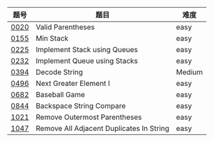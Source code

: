 | 题号 | 题目 | 难度 |
| --- | --- | --- |
| [0020](0020.valid-parentheses/README.md) | Valid Parentheses | easy |
| [0155](0155.min-stack/README.md) |  Min Stack | easy | 
| [0225](0225.implement-stack-using-queues/README.md) | Implement Stack using Queues | easy | 
| [0232](0232.implement-queue-using-stacks/README.md) | Implement Queue using Stacks | easy |
| [0394](0394.decode-string) | Decode String | Medium |
| [0496](0496.next-greater-element-i/README.md) | Next Greater Element I | easy |
| [0682](0682.baseball-game/README.md) | Baseball Game | easy | 
| [0844](0844.backspace-string-compare/README.md) | Backspace String Compare | easy | 
| [1021](1021.remove-outermost-parentheses/README.md) | Remove Outermost Parentheses | easy | 
| [1047](1047.remove-all-adjacent-duplicates-in-string/README.md) | Remove All Adjacent Duplicates In String | easy |